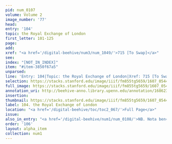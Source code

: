 ```yaml
---
pid: num_0107
volume: Volume 2
image_number: '77'
head:
entry: '104'
topic: the Royal Exchange of London
first_letter: 101-125
page:
add:
xref: "<a href='/digital-beehive/num3/num_1049/'>715 [To Swap]</a>"
see:
index: "[NOT_IN_INDEX]"
item: "#item-3850f67a5"
unparsed:
line: 'Entry: 104|Topic: the Royal Exchange of London|Xref: 715 [To Swap]|Index: [NOT_IN_INDEX]|#item-3850f67a5'
selection: https://stacks.stanford.edu/image/iiif/fm855tg5659/1607_0544/274,1592,3103,489/full/0/default.jpg
full_image: https://stacks.stanford.edu/image/iiif/fm855tg5659/1607_0544/full/full/0/default.jpg
annotation_uri: http://beehive-anno.library.upenn.edu/annotation/1686233068438
insertion:
thumbnail: https://stacks.stanford.edu/image/iiif/fm855tg5659/1607_0544/274,1592,600,180/250,/0/default.jpg
label: 104. the Royal Exchange of London
location: "<a href='/digital-beehive/toc/toc2_067/'>Full Page</a>"
issue:
also_in_entry: "<a href='/digital-beehive/num1/num_0108/'>NB. Nota ben√®</a>"
order: '106'
layout: alpha_item
collection: num1
---
```

